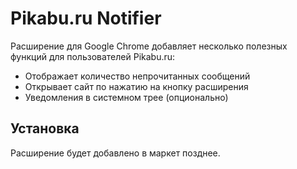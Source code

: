﻿Pikabu.ru Notifier
====================

Расширение для Google Chrome добавляет несколько полезных функций для пользователей Pikabu.ru:

* Отображает количество непрочитанных сообщений
* Открывает сайт по нажатию на кнопку расширения
* Уведомления в системном трее (опционально)

Установка
------------

Расширение будет добавлено в маркет позднее.